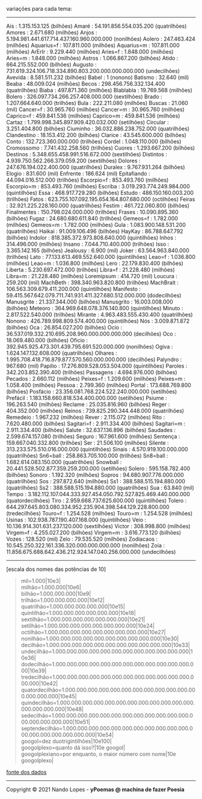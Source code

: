 variações para cada tema:  ___  Ais : 1.315.153.125 (bilhões)Amaré : 54.191.856.554.035.200 (quatrilhões)Amores : 2.671.680 (milhões)Anjos : 5.194.981.441.617.714.437.160.960.000.000 (nonilhões)Aolero : 247.463.424 (milhões)Aquarius=f : 107.811.000 (milhões)Aquarius=m : 107.811.000 (milhões)ArErIr : 9.229.440 (milhões)Aries=f : 1.848.000 (milhões)Aries=m : 1.848.000 (milhões)Astros : 1.066.867.200 (bilhões)Atido : 664.215.552.000 (bilhões)Augusto : 731.619.324.106.718.334.890.803.200.000.000.000.000 (undecilhões)Avevida : 8.581.511.232 (bilhões)Babel : 1 (nonono)Batismo : 32.640 (mil)Beaba : 48.009.024 (milhões)Becos : 298.456.756.332.134.400 (quatrilhões)Biaba : 497.871.360 (milhões)Blablabla : 19.769.568 (milhões)Bolero : 326.097.734.266.257.408.000.000 (sextilhões)Brado : 1.207.664.640.000 (trilhões)Bula : 222.211.080 (milhões)Buscas : 21.060 (mil)Cancer=f : 30.965.760 (milhões)Cancer=m : 30.965.760 (milhões)Caprico=f : 459.841.536 (milhões)Caprico=m : 459.841.536 (milhões)Cartaz : 1.799.998.345.897.909.420.032.000 (setilhões)Circular : 3.251.404.800 (bilhões)Ciuminho : 36.032.886.238.752.000 (quatrilhões)Clandestino : 18.153.412.200 (bilhões)Clarice : 43.545.600.000 (bilhões)Conto : 132.723.360.000.000 (trilhões)Cordel : 1.048.110.000 (bilhões)Cromossomo : 7.741.432.258.560 (trilhões)Cuores : 1.293.667.200 (bilhões)Destinos : 5.348.655.458.991.516.672.000 (sextilhões)Distintos : 4.939.750.562.266.379.059.200 (sextilhões)Dolores : 247.676.194.022.400.000 (quatrilhões)Duralex : 9.767.931.264 (bilhões)Elogio : 831.600 (mil)Enfrente : 186.624 (mil)Epitafiando : 44.094.016.512.000 (trilhões)Escorpio=f : 853.493.760 (milhões)Escorpio=m : 853.493.760 (milhões)Escriba : 3.019.293.774.249.984.000 (quintilhões)Essa : 468.917.729.280 (bilhões)Estudo : 486.150.160.003.200 (trilhões)Fatos : 623.755.107.092.195.654.164.807.680.000 (octilhões)Feiras : 32.921.225.228.160.000 (quatrilhões)Festim : 461.722.060.800 (bilhões)Finalmentes : 150.798.024.000.000 (trilhões)Frases : 10.090.895.360 (bilhões)Fugaz : 24.680.680.611.840 (trilhões)Gemeos=f : 1.782.000 (milhões)Gemeos=m : 1.782.000 (milhões)Gula : 1.083.900.148.531.200 (quatrilhões)Haikai : 91.009.106.496 (bilhões)HayKay : 86.788.647.792 (bilhões)Indolor : 818.385.372.973.808.640.000 (quintilhões)Inhos : 314.496.000 (milhões)Insano : 7.044.710.400.000 (trilhões)Isso : 3.365.142.165 (bilhões)Jealousy : 6.900 (mil)Joker : 63.564.963.840.000 (trilhões)Lato : 77.133.613.469.552.640.000 (quintilhões)Leao=f : 1.036.800 (milhões)Leao=m : 1.036.800 (milhões)Lero : 22.179.830.400 (bilhões)Liberta : 5.230.697.472.000 (trilhões)Libra=f : 21.228.480 (milhões)Libra=m : 21.228.480 (milhões)Loremipsum : 414.720 (mil)Loucura : 259.200 (mil)MachBeth : 398.340.963.820.800 (trilhões)MachBrait : 106.563.309.679.411.200.000 (quintilhões)Manifesto : 59.415.567.642.079.711.741.931.411.327.680.512.000.000 (dodecilhões)Manusgrite : 21.337.344.000 (bilhões)Manusgrito : 16.003.008.000 (bilhões)Meteoro : 364.969.648.078.376.140.800 (quintilhões)Minuto : 2.817.522.540.000 (trilhões)Mirante : 4.963.483.555.430.400 (quatrilhões)Nonono : 426.789.998.809.574.400.000 (quintilhões)Nós : 3.009.871.872 (bilhões)Oca : 26.854.027.200 (bilhões)Ocio : 36.537.019.332.210.695.208.960.000.000.000.000 (decilhões)Oco : 18.069.480.000 (bilhões)Oficio : 392.945.925.473.301.439.795.691.520.000.000 (nonilhões)Ogiva : 1.624.147.132.608.000 (quatrilhões)Olhares : 1.995.708.418.716.879.877.570.560.000.000.000 (decilhões)Palyndro : 967.680 (mil)Papilio : 17.276.809.528.053.504.000 (quintilhões)Paroles : 342.203.852.390.400 (trilhões)Passagens : 4.694.976.000 (bilhões)Pecados : 2.660.112 (milhões)Peixes=f : 1.209.600 (milhões)Peixes=m : 1.058.400 (milhões)Pessoa : 2.799.360 (milhões)Portal : 173.688.769.800 (bilhões)Posfácio : 23.356.081.768.224.522.240.000.000 (setilhões)Prefácil : 1.183.158.660.818.534.400.000.000 (setilhões)Psiume : 196.263.540 (milhões)Reclame : 25.035.816.960 (bilhões)Reger : 404.352.000 (milhões)Reinos : 739.825.290.344.448.000 (quatrilhões)Remedeio : 1.967.232 (milhões)Rever : 2.115.072 (milhões)Rito : 7.620.480.000 (bilhões)Sagitari=f : 2.911.334.400 (bilhões)Sagitari=m : 2.911.334.400 (bilhões)Salute : 32.637.136.896 (bilhões)Saudades : 2.599.674.157.080 (trilhões)Seguro : 167.961.600 (milhões)Sentença : 159.667.040.332.800 (trilhões)Ser : 21.506.100 (milhões)Silente : 313.233.575.510.016.000.000 (quintilhões)Sinais : 4.570.919.100.000.000 (quatrilhões)Sn6=ball : 258.863.705.100.000 (trilhões)Sn8=ball : 1.682.614.083.150.000 (quatrilhões)Snowball : 20.441.528.502.877.359.259.200.000 (setilhões)Solero : 595.158.782.400 (bilhões)Sonoro : 1.192.320 (milhões)Sopros : 94.680.907.776.000.000 (quatrilhões)Sos : 297.872.640 (milhões)Ss1 : 388.588.515.194.880.000 (quatrilhões)Ss2 : 388.588.515.194.880.000 (quatrilhões)Sua : 63.840 (mil)Tempo : 3.182.112.107.044.333.927.454.050.792.527.825.469.440.000.000 (quatordecilhões)Tiro : 2.959.668.737.625.600.000 (quintilhões)Tolero : 644.297.645.803.080.334.952.235.904.398.544.129.228.800.000 (tredecilhões)Touro=f : 1.254.528 (milhões)Touro=m : 1.254.528 (milhões)Usinas : 102.938.787.190.407.168.000 (quintilhões)Veio : 10.136.914.301.631.237.120.000 (sextilhões)Victor : 308.998.800 (milhões)Virgem=f : 4.255.027.200 (bilhões)Virgem=m : 3.616.773.120 (bilhões)Vozes : 128.520 (mil)Zelo : 79.535.520 (milhões)Zodiacaos : 10.545.250.322.161.336.320.000.000.000.000 (nonilhões)Zoia : 11.856.675.688.642.436.212.924.147.040.256.000.000 (undecilhões)___[escala dos nomes das potências de 10]  > mil=1.000|10e3|  > milhão=1.000.000|10e6|  > bilhão=1.000.000.000|10e9|  > trilhão=1.000.000.000.000|10e12|  > quatrilhão=1.000.000.000.000.000|10e15|  > quintilhão=1.000.000.000.000.000.000|10e18|  > sextilhão=1.000.000.000.000.000.000.000|10e21|  > setilhão=1.000.000.000.000.000.000.000.000|10e24|  > octilhão=1.000.000.000.000.000.000.000.000.000|10e27|  > nonilhão=1.000.000.000.000.000.000.000.000.000.000|10e30|  > decilhão=1.000.000.000.000.000.000.000.000.000.000.000|10e33|  > undecilhão=1.000.000.000.000.000.000.000.000.000.000.000.000|10e36|  > dodecilhão=1.000.000.000.000.000.000.000.000.000.000.000.000.000|10e39|  > tredecilhão=1.000.000.000.000.000.000.000.000.000.000.000.000.000.000|10e42|  > quatordecilhão=1.000.000.000.000.000.000.000.000.000.000.000.000.000.000.000|10e45|  > quindecilhão=1.000.000.000.000.000.000.000.000.000.000.000.000.000.000.000.000|10e48|  > sedecilhão=1.000.000.000.000.000.000.000.000.000.000.000.000.000.000.000.000.000|10e51|  > septendecilhão=1.000.000.000.000.000.000.000.000.000.000.000.000.000.000.000.000.000.000|10e54|  > googol=dez duotrigintilhões|10e100|  > googolplexo=quanto dá isso?|10e googol|  > googolplexiano=por enquanto, o maior número com nome|10e googolplexo|  [fonte dos dados](http://www.fisica-interessante.com/matematica-divertida-ordens-classes-multiplos.html)  ___Copyright © 2021 Nando Lopes - **yPoemas @ machina de fazer Poesia**